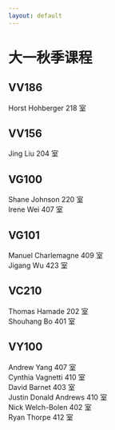 ```yaml
---
layout: default
---
```


# 大一秋季课程

## VV186
Horst Hohberger         218 室 

## VV156
Jing Liu                204 室

## VG100
Shane Johnson           220 室  
Irene Wei               407 室

## VG101
Manuel Charlemagne      409 室  
Jigang Wu               423 室

## VC210
Thomas Hamade           202 室  
Shouhang Bo             401 室

## VY100
Andrew Yang             407 室  
Cynthia Vagnetti        410 室  
David Barnet            403 室  
Justin Donald Andrews   410 室  
Nick Welch-Bolen        402 室  
Ryan Thorpe             412 室  

